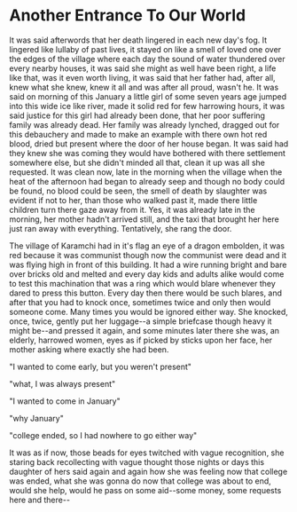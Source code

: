 # Another Entrance To Our World 



It was said afterwords that her death lingered in each new day's fog. It lingered like lullaby of past lives, it stayed on like a smell of loved one over the edges of the village where each day the sound of water thundered over every nearby houses, it was said she might as well have been right, a life like that, was it even worth living, it was said that her father had, after all, knew what she knew, knew it all and was after all proud, wasn't he. It was said on morning of this January a little girl of some seven years age jumped into this wide ice like river, made it solid red for few harrowing hours, it was said justice for this girl had already been done, that her poor suffering family was already dead. Her family was already lynched, dragged out for this debauchery and made to make an example with there own hot red blood, dried but present where the door of her house began. It was said had they knew she was coming they would have bothered with there settlement somewhere else, but she didn't minded all that, clean it up was all she requested. It was clean now, late in the morning when the village when the heat of the afternoon had began to already seep and though no body could be found, no blood could be seen, the smell of death by slaughter was evident if not to her, than those who walked past it, made there little children turn there gaze away from it. Yes, it was already late in the morning, her mother hadn't arrived still, and the taxi that brought her here just ran away with everything. Tentatively, she rang the door. 

The village of Karamchi had in it's flag an eye of a dragon embolden, it was red because it was communist though now the communist were dead and it was flying high in front of this building. It had a wire running bright and bare over bricks old and melted and every day kids and adults alike would come to test this machination that was a ring which would blare whenever they dared to press this button. Every day then there would be such blares, and after that you had to knock once, sometimes twice and only then would someone come. Many times you would be ignored either way. She knocked, once, twice, gently put her luggage--a simple briefcase though heavy it might be--and pressed it again, and some minutes later there she was, an elderly, harrowed women, eyes as if picked by sticks upon her face, her mother asking where exactly she had been. 

"I wanted to come early, but you weren't present"

"what, I was always present"

"I wanted to come in January"

"why January"

"college ended, so I had nowhere to go either way"

It was as if now, those beads for eyes twitched with vague recognition, she staring back recollecting with vague thought those nights or days this daughter of hers said again and again how she was feeling now that college was ended, what she was gonna do now that college was about to end, would she help, would he pass on some aid--some money, some requests here and there--